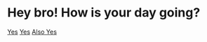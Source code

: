# Hey bro! How is your day going?

[Yes](https://www.youtube.com/watch?v=3NQXAYMNt_c)
[Yes](https://www.youtube.com/watch?v=3NQXAYMNt_c)
[Also Yes](https://www.youtube.com/watch?v=gfcBswn2nH8)
